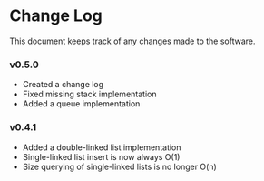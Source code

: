 Change Log
==========

This document keeps track of any changes made to the software.

### v0.5.0

 - Created a change log
 - Fixed missing stack implementation
 - Added a queue implementation

### v0.4.1

 - Added a double-linked list implementation
 - Single-linked list insert is now always O(1)
 - Size querying of single-linked lists is no longer O(n)

